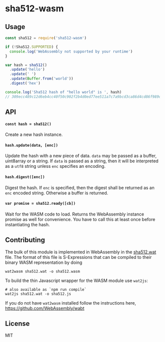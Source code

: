 # sha512-wasm
## Usage
```js
const sha512 = require('sha512-wasm')

if (!Sha512.SUPPORTED) {
  console.log('WebAssembly not supported by your runtime')
}

var hash = sha512()
  .update('hello')
  .update(' ')
  .update(Buffer.from('world'))
  .digest('hex')

console.log('Sha512 hash of "hello world" is ', hash)
// 309ecc489c12d6eb4cc40f50c902f2b4d0ed77ee511a7c7a9bcd3ca86d4cd86f989dd35bc5ff499670da34255b45b0cfd830e81f605dcf7dc5542e93ae9cd76f
```

## API
#### `const hash = sha512()`

Create a new hash instance.

#### `hash.update(data, [enc])`

Update the hash with a new piece of data. `data` may be passed as a buffer, uint8array or a string. If `data` is passed as a string, then it will be interpreted as a `utf8` string unless `enc` specifies an encoding.

#### `hash.digest([enc])`

Digest the hash. If `enc` is specified, then the digest shall be returned as an `enc` encoded string. Otherwise a buffer is returned.

#### `var promise = sha512.ready([cb])`

Wait for the WASM code to load. Returns the WebAssembly instance promise as well for convenience.
You have to call this at least once before instantiating the hash.

## Contributing

The bulk of this module is implemented in WebAssembly in the [sha512.wat](sha512.wat) file.
The format of this file is S-Expressions that can be compiled to their binary WASM representation by doing

```
wat2wasm sha512.wat -o sha512.wasm
```

To build the thin Javascript wrapper for the WASM module use `wat2js`:

```
# also available as `npm run compile`
wat2js sha512.wat -o sha512.js
```

If you do not have `wat2wasm` installed follow the instructions here, https://github.com/WebAssembly/wabt

## License

MIT
